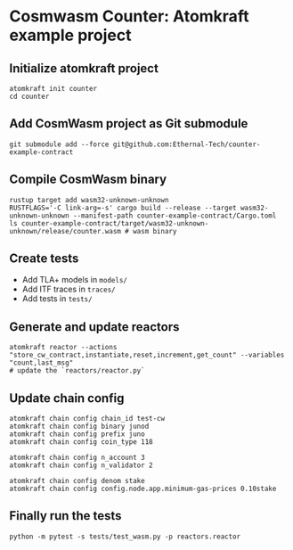 # Cosmwasm Counter: Atomkraft example project

## Initialize atomkraft project

```
atomkraft init counter
cd counter
```

## Add CosmWasm project as Git submodule

```
git submodule add --force git@github.com:Ethernal-Tech/counter-example-contract
```

## Compile CosmWasm binary

```
rustup target add wasm32-unknown-unknown
RUSTFLAGS='-C link-arg=-s' cargo build --release --target wasm32-unknown-unknown --manifest-path counter-example-contract/Cargo.toml
ls counter-example-contract/target/wasm32-unknown-unknown/release/counter.wasm # wasm binary
```

## Create tests

- Add TLA+ models in `models/`
- Add ITF traces in `traces/`
- Add tests in `tests/`

## Generate and update reactors

```
atomkraft reactor --actions "store_cw_contract,instantiate,reset,increment,get_count" --variables "count,last_msg"
# update the `reactors/reactor.py`
```

## Update chain config

```
atomkraft chain config chain_id test-cw
atomkraft chain config binary junod
atomkraft chain config prefix juno
atomkraft chain config coin_type 118

atomkraft chain config n_account 3
atomkraft chain config n_validator 2

atomkraft chain config denom stake
atomkraft chain config config.node.app.minimum-gas-prices 0.10stake
```

## Finally run the tests

```
python -m pytest -s tests/test_wasm.py -p reactors.reactor
```
